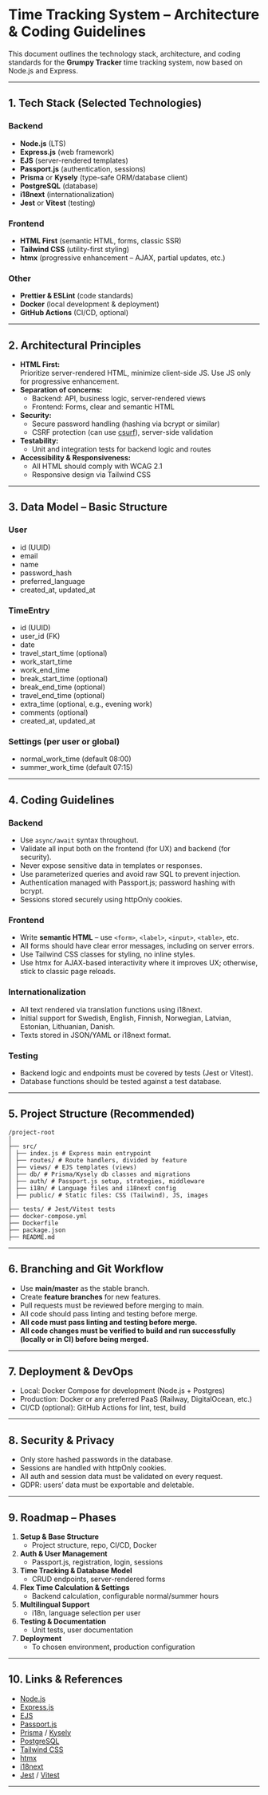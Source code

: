 # Time Tracking System – Architecture & Coding Guidelines

This document outlines the technology stack, architecture, and coding standards for the **Grumpy Tracker** time tracking system, now based on Node.js and Express.

---

## **1. Tech Stack (Selected Technologies)**

### **Backend**
- **Node.js** (LTS)
- **Express.js** (web framework)
- **EJS** (server-rendered templates)
- **Passport.js** (authentication, sessions)
- **Prisma** or **Kysely** (type-safe ORM/database client)
- **PostgreSQL** (database)
- **i18next** (internationalization)
- **Jest** or **Vitest** (testing)

### **Frontend**
- **HTML First** (semantic HTML, forms, classic SSR)
- **Tailwind CSS** (utility-first styling)
- **htmx** (progressive enhancement – AJAX, partial updates, etc.)

### **Other**
- **Prettier & ESLint** (code standards)
- **Docker** (local development & deployment)
- **GitHub Actions** (CI/CD, optional)

---

## **2. Architectural Principles**

- **HTML First:**  
  Prioritize server-rendered HTML, minimize client-side JS. Use JS only for progressive enhancement.
- **Separation of concerns:**  
  - Backend: API, business logic, server-rendered views  
  - Frontend: Forms, clear and semantic HTML
- **Security:**  
  - Secure password handling (hashing via bcrypt or similar)
  - CSRF protection (can use [csurf](https://www.npmjs.com/package/csurf)), server-side validation
- **Testability:**  
  - Unit and integration tests for backend logic and routes
- **Accessibility & Responsiveness:**  
  - All HTML should comply with WCAG 2.1
  - Responsive design via Tailwind CSS

---

## **3. Data Model – Basic Structure**

### **User**
- id (UUID)
- email
- name
- password_hash
- preferred_language
- created_at, updated_at

### **TimeEntry**
- id (UUID)
- user_id (FK)
- date
- travel_start_time (optional)
- work_start_time
- work_end_time
- break_start_time (optional)
- break_end_time (optional)
- travel_end_time (optional)
- extra_time (optional, e.g., evening work)
- comments (optional)
- created_at, updated_at

### **Settings (per user or global)**
- normal_work_time (default 08:00)
- summer_work_time (default 07:15)

---

## **4. Coding Guidelines**

### **Backend**
- Use `async/await` syntax throughout.
- Validate all input both on the frontend (for UX) and backend (for security).
- Never expose sensitive data in templates or responses.
- Use parameterized queries and avoid raw SQL to prevent injection.
- Authentication managed with Passport.js; password hashing with bcrypt.
- Sessions stored securely using httpOnly cookies.

### **Frontend**
- Write **semantic HTML** – use `<form>`, `<label>`, `<input>`, `<table>`, etc.
- All forms should have clear error messages, including on server errors.
- Use Tailwind CSS classes for styling, no inline styles.
- Use htmx for AJAX-based interactivity where it improves UX; otherwise, stick to classic page reloads.

### **Internationalization**
- All text rendered via translation functions using i18next.
- Initial support for Swedish, English, Finnish, Norwegian, Latvian, Estonian, Lithuanian, Danish.
- Texts stored in JSON/YAML or i18next format.

### **Testing**
- Backend logic and endpoints must be covered by tests (Jest or Vitest).
- Database functions should be tested against a test database.

---

## **5. Project Structure (Recommended)**

```text
/project-root
│
├── src/
│ ├── index.js # Express main entrypoint
│ ├── routes/ # Route handlers, divided by feature
│ ├── views/ # EJS templates (views)
│ ├── db/ # Prisma/Kysely db classes and migrations
│ ├── auth/ # Passport.js setup, strategies, middleware
│ ├── i18n/ # Language files and i18next config
│ ├── public/ # Static files: CSS (Tailwind), JS, images
│
├── tests/ # Jest/Vitest tests
├── docker-compose.yml
├── Dockerfile
├── package.json
├── README.md
```


---

## **6. Branching and Git Workflow**

- Use **main/master** as the stable branch.
- Create **feature branches** for new features.
- Pull requests must be reviewed before merging to main.
- All code should pass linting and testing before merge.
- **All code must pass linting and testing before merge.**
- **All code changes must be verified to build and run successfully (locally or in CI) before being merged.**

---

## **7. Deployment & DevOps**

- Local: Docker Compose for development (Node.js + Postgres)
- Production: Docker or any preferred PaaS (Railway, DigitalOcean, etc.)
- CI/CD (optional): GitHub Actions for lint, test, build

---

## **8. Security & Privacy**

- Only store hashed passwords in the database.
- Sessions are handled with httpOnly cookies.
- All auth and session data must be validated on every request.
- GDPR: users’ data must be exportable and deletable.

---

## **9. Roadmap – Phases**

1. **Setup & Base Structure**
   - Project structure, repo, CI/CD, Docker
2. **Auth & User Management**
   - Passport.js, registration, login, sessions
3. **Time Tracking & Database Model**
   - CRUD endpoints, server-rendered forms
4. **Flex Time Calculation & Settings**
   - Backend calculation, configurable normal/summer hours
5. **Multilingual Support**
   - i18n, language selection per user
6. **Testing & Documentation**
   - Unit tests, user documentation
7. **Deployment**
   - To chosen environment, production configuration

---

## **10. Links & References**

- [Node.js](https://nodejs.org/)
- [Express.js](https://expressjs.com/)
- [EJS](https://ejs.co/)
- [Passport.js](http://www.passportjs.org/)
- [Prisma](https://www.prisma.io/) / [Kysely](https://kysely.dev/)
- [PostgreSQL](https://www.postgresql.org/)
- [Tailwind CSS](https://tailwindcss.com/)
- [htmx](https://htmx.org/)
- [i18next](https://www.i18next.com/)
- [Jest](https://jestjs.io/) / [Vitest](https://vitest.dev/)

---


